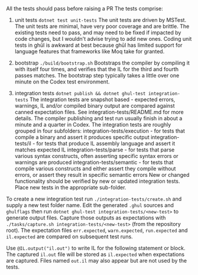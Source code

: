 All the tests should pass before raising a PR
The tests comprise:
1. unit tests `dotnet test unit-tests`
The unit tests are driven by MSTest.
The unit tests are minimal, have very poor coverage and are brittle. The existing tests need to pass, and may need to be fixed if impacted by code changes, but I wouldn't advise trying to add new ones. Coding unit tests in ghūl is awkward at best because ghūl has limited support for language features that frameworks like Moq take for granted.

2. bootstrap `./build/bootstrap.sh`
Bootstraps the compiler by compiling it with itself four times, and verifies that the IL for the third and fourth passes matches. The bootstrap step
typically takes a little over one minute on the Codex test environment.

3. integration tests `dotnet publish && dotnet ghul-test integration-tests`
The integration tests are snapshot based - expected errors, warnings, IL and/or compiled binary output are compared against canned expectation files. See integration-tests/README.md for more details. The compiler
publishing and test run usually finish in about a minute and a quarter in Codex.
The integration tests are roughly grouped in four subfolders:
 integration-tests/execution - for tests that compile a binary and assert it produces specific output
 integration-tests/il - for tests that produce IL assembly language and assert it matches expected IL
 integration-tests/parse - for tests that parse various syntax constructs, often asserting specific syntax errors or warnings are produced
 integration-tests/semantic - for tests that compile various constructs and either assert they compile without errors, or assert they result in specific semantic errors
New or changed functionality should be verified by new or updated integration tests. Place new tests in the appropriate sub-folder.

To create a new integration test run `./integration-tests/create.sh` and supply a
new test folder name. Edit the generated `.ghul` sources and `ghulflags` then run
`dotnet ghul-test integration-tests/<new-test>` to generate output files. Capture
those outputs as expectations with `./tasks/capture.sh integration-tests/<new-test>`
(from the repository root). The expectation files `err.expected`, `warn.expected`,
`run.expected` and `il.expected` are compared on subsequent test runs.

Use `@IL.output("il.out")` to write IL for the following statement or block. The
captured `il.out` file will be stored as `il.expected` when expectations are
captured. Files named `out.il` may also appear but are not used by the tests.
